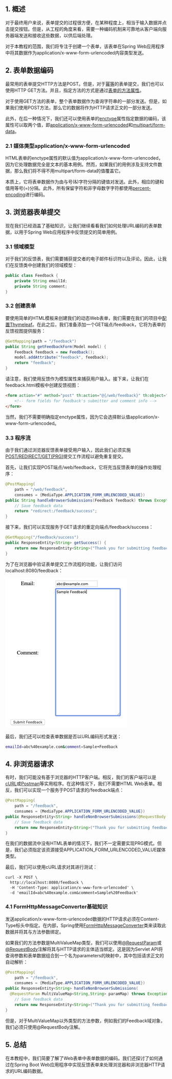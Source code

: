 ## 1. 概述

对于最终用户来说，表单提交的过程很方便，在某种程度上，相当于输入数据并点击提交按钮。但是，从工程的角度来看，需要一种编码机制来可靠地从客户端向服务器端发送和接收这些数据，以供后端处理。

对于本教程的范围，我们将专注于创建一个表单，该表单在Spring Web应用程序中将其数据作为application/x-www-form-urlencoded内容类型发送。

## 2. 表单数据编码

最常用的表单提交HTTP方法是POST。但是，对于[幂等](https://www.baeldung.com/cs/idempotent-operations)的表单提交，我们也可以使用HTTP GET方法。并且，指定方法的方式是通过[表单的方法属性](https://www.w3.org/TR/html4/interact/forms.html#adef-method)。

对于使用GET方法的表单，整个表单数据作为查询字符串的一部分发送。但是，如果我们使用POST方法，那么它的数据将作为HTTP请求正文的一部分发送。

此外，在后一种情况下，我们还可以使用表单的[enctype](https://www.w3.org/TR/html4/interact/forms.html#adef-enctype)属性指定数据的编码，该属性可以取两个值，即[application/x-www-form-urlencoded](https://en.wikipedia.org/wiki/Percent-encoding#The_application.2Fx-www-form-urlencoded_type)和[multipart/form-data](https://en.wikipedia.org/wiki/MIME#Form-Data)。

### 2.1 媒体类型application/x-www-form-urlencoded

HTML表单的enctype属性的默认值为application/x-www-form-urlencoded，因为它处理数据完全是文本的基本用例。然而，如果我们的用例涉及支持文件数据，那么我们将不得不用multipart/form-data的值覆盖它。

本质上，它将表单数据作为由与号(&)字符分隔的键值对发送。此外，相应的键和值用等号(=)分隔。此外，所有保留字符和非字母数字字符都使用[percent-encoding](https://en.wikipedia.org/wiki/Percent-encoding#The_application/x-www-form-urlencoded_type)进行编码。

## 3. 浏览器表单提交

现在我们已经涵盖了基础知识，让我们继续看看我们如何处理URL编码的表单数据，以用于Spring Web应用程序中反馈提交的简单用例。

### 3.1 领域模型

对于我们的反馈表，我们需要捕获提交者的电子邮件标识符以及评论。因此，让我们在反馈类中创建我们的领域模型：

```java
public class Feedback {
    private String emailId;
    private String comment;
}
```

### 3.2 创建表单

要使用简单的HTML模板来创建我们的动态Web表单，我们需要在我们的项目中[配置Thymeleaf](https://www.baeldung.com/spring-web-flash-attributes#1-thymeleaf-configuration)。在此之后，我们准备添加一个GET端点/feedback，它将为表单的反馈视图提供服务：

```java
@GetMapping(path = "/feedback")
public String getFeedbackForm(Model model) {
    Feedback feedback = new Feedback();
    model.addAttribute("feedback", feedback);
    return "feedback";
}
```

请注意，我们使用反馈作为模型属性来捕获用户输入。接下来，让我们在feedback.html模板中创建反馈视图：

```html
<form action="#" method="post" th:action="@{/web/feedback}" th:object="${feedback}">
    <!-- form fields for feedback's submitter and comment info -->
</form>
```

当然，我们不需要明确指定enctype属性，因为它会选择默认值application/x-www-form-urlencoded。

### 3.3 程序流

由于我们通过浏览器反馈表单接受用户输入，因此我们必须实施[POST/REDIRECT/GET(PRG)](https://www.baeldung.com/spring-web-flash-attributes#1-postredirectget-pattern)提交工作流程以避免重复提交。

首先，让我们实现POST端点/web/feedback，它将充当反馈表单的操作处理程序：

```java
@PostMapping(
    path = "/web/feedback",
    consumes = {MediaType.APPLICATION_FORM_URLENCODED_VALUE})
public String handleBrowserSubmissions(Feedback feedback) throws Exception {
    // Save feedback data
    return "redirect:/feedback/success";
}
```

接下来，我们可以实现服务于GET请求的重定向端点/feedback/success：

```java
@GetMapping("/feedback/success")
public ResponseEntity<String> getSuccess() {
    return new ResponseEntity<String>("Thank you for submitting feedback.", HttpStatus.OK);
}
```

为了在浏览器中验证表单提交工作流程的功能，让我们访问localhost:8080/feedback：

<img src="../assets/img.png">

最后，我们还可以检查表单数据是否以URL编码形式发送：

```bash
emailId=abc%40example.com&comment=Sample+Feedback
```

## 4. 非浏览器请求

有时，我们可能没有基于浏览器的HTTP客户端。相反，我们的客户端可以是[cURL](https://www.baeldung.com/curl-rest)或[Postman](https://www.baeldung.com/postman-testing-collections)等实用程序。在这种情况下，我们不需要HTML Web表单。相反，我们可以实现一个服务于POST请求的/feedback端点：

```java
@PostMapping(
    path = "/feedback",
    consumes = {MediaType.APPLICATION_FORM_URLENCODED_VALUE})
public ResponseEntity<String> handleNonBrowserSubmissions(@RequestBody Feedback feedback) throws Exception {
    // Save feedback data
    return new ResponseEntity<String>("Thank you for submitting feedback", HttpStatus.OK);
}
```

在我们的数据流中没有HTML表单的情况下，我们不一定需要实现PRG模式。但是，我们必须指定该资源接受APPLICATION_FORM_URLENCODED_VALUE媒体类型。

最后，我们可以使用cURL请求对其进行测试：

```shell
curl -X POST \
  http://localhost:8080/feedback \
  -H 'Content-Type: application/x-www-form-urlencoded' \
  -d 'emailId=abc%40example.com&comment=Sample%20Feedback'
```

### 4.1 FormHttpMessageConverter基础知识

发送application/x-www-form-urlencoded数据的HTTP请求必须在Content-Type标头中指定。在内部，Spring使用[FormHttpMessageConverter](https://docs.spring.io/spring/docs/current/javadoc-api/org/springframework/http/converter/FormHttpMessageConverter.html)类来读取此数据并将其与方法参数绑定。

如果我们的方法参数是MultiValueMap类型，我们可以使用[@RequestParam](https://docs.spring.io/spring/docs/current/javadoc-api/org/springframework/web/bind/annotation/RequestParam.html)或[@RequestBody](https://docs.spring.io/spring/docs/current/javadoc-api/org/springframework/web/bind/annotation/RequestBody.html)注解将其与HTTP请求的主体适当绑定。这是因为Servlet API将查询参数和表单数据组合到一个名为parameters的映射中，其中包括请求正文的自动解析：

```java
@PostMapping(
    path = "/feedback",
    consumes = {MediaType.APPLICATION_FORM_URLENCODED_VALUE})
public ResponseEntity<String> handleNonBrowserSubmissions(
  @RequestParam MultiValueMap<String,String> paramMap) throws Exception {
    // Save feedback data
    return new ResponseEntity<String>("Thank you for submitting feedback", HttpStatus.OK);
}
```

但是，对于MultiValueMap以外类型的方法参数，例如我们的Feedback域对象，我们必须只使用@RequestBody注解。

## 5. 总结

在本教程中，我们简要了解了Web表单中表单数据的编码。我们还探讨了如何通过在Spring Boot Web应用程序中实现反馈表单来处理浏览器和非浏览器HTTP请求的URL编码数据。